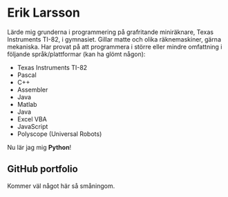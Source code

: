 # Erik Larsson

Lärde mig grunderna i programmering på grafritande miniräknare, Texas Instruments TI-82, i gymnasiet. Gillar matte och olika räknemaskiner, gärna mekaniska. 
Har provat på att programmera i större eller mindre omfattning i följande språk/plattformar (kan ha glömt någon):
- Texas Instruments TI-82
- Pascal
- C++
- Assembler
- Java
- Matlab
- Java
- Excel VBA
- JavaScript
- Polyscope (Universal Robots)

Nu lär jag mig **Python**!


## GitHub portfolio
Kommer väl något här så småningom.